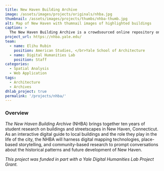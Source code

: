 ```yaml
---
title: New Haven Building Archive
image: /assets/images/projects/originals/nhba.jpg
thumbnail: /assets/images/projects/thumbs/nhba-thumb.jpg
alt: Map of New Haven with thumnail images of highlighted buildings
caption: >
  The New Haven Building Archive is a crowdsourced online repository on the architectural history of New Haven's built environment.
project_url: https://nhba.yale.edu/
team:
  - name: Elihu Rubin
    position: American Studies, </br>Yale School of Architecture
  - name: Digital Humanities Lab
    position: Staff
categories:
  - Spatial Analysis
  - Web Application
tags:
  - Architecture
  - Archives
dhlab_project: true
permalink: '/projects/nhba/'
---
```


### Overview

*The New Haven Building Archive* (NHBA) brings together ten years of student research on buildings and streetscapes in New Haven, Connecticut. As an interactive digital guide to local buildings and the role they play in the life of the city, the NHBA will harness digital mapping technologies, place-based storytelling, and community-based research to prompt conversations about the historical patterns and future development of New Haven.

*This project was funded in part with a Yale Digital Humanities Lab Project Grant.*